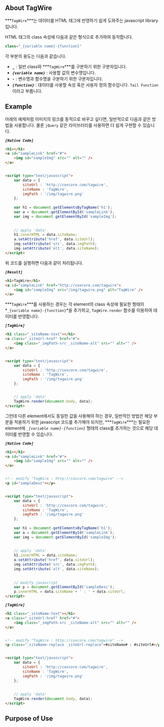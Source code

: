 ## About TagWire

***`TagWire`***는 데이터를 HTML 태그에 반영하기 쉽게 도와주는 javascript library 입니다.

HTML 태그의 class 속성에 다음과 같은 형식으로 추가하여 동작합니다.
```javascript
class="_{variable name}-{function}"
```


각 부분의 용도는 다음과 같습니다.
* **`_`** : 일반 class와 ***`TagWire`***를 구분하기 위한 구분자입니다.
* ***`{variable name}`*** : 사용할 값의 변수명입니다.
* **`-`** : 변수명과 함수명을 구분하기 위한 구분자입니다.
* ***`{function}`*** : 데이터를 사용할 속성 혹은 사용자 정의 함수입니다. `Tail Function` 이라고 부릅니다.

## Example

아래의 예제처럼 이미지의 링크를 동적으로 바꾸고 싶다면, 일반적으로 다음과 같은 방법을 사용합니다. 물론 `jQuery` 같은 라이브러리를 사용하면 더 쉽게 구현할 수 있습니다.

***`[Native Code]`***
```html
<h1></h1>
<a id="sampleLink" href="#">
    <img id="sampleImg" src="" alt="" />
</a>


<script type="text/javascript">
    var data = {
    	siteUrl : 'http://coxcore.com/tagwire',
    	siteName : 'TagWire',
    	imgPath : '/img/tagwire.png'
    };
    
    var h1 = document.getElementsByTagName('h1');
    var a = document.getElementById('sampleLink');
    var img = document.getElementById('sampleImg');
    
    
    // apply 'data'
    h1.innerHTML = data.siteName;
    a.setAttribute('href', data.siteUrl);
    img.setAttribute('src', data.imgPath);
    img.setAttribute('alt', data.siteName);
</script>
```

위 코드를 실행하면 다음과 같이 처리됩니다.

***`[Result]`***
```html
<h1>TagWire</h1>
<a id="sampleLink" href="http://coxcore.com/tagwire">
    <img id="sampleImg" src="/img/tagwire.png" alt="TagWire" />
</a>
```


***`TagWire`***를 사용하는 경우는 각 element의 class 속성에 필요한 형태의 *`_{variable name}-{function}`*을 추가하고, `TagWire.render` 함수를 이용하여 데이터를 반영합니다.

***`[TagWire]`***
```html
<h1 class="_siteName-text"></h1>
<a class="_siteUrl-href" href="#">
    <img class="_imgPath-src _siteName-alt" src="" alt="" />
</a>


<script type="text/javascript">
    var data = {
    	siteUrl : 'http://coxcore.com/tagwire',
    	siteName : 'TagWire',
    	imgPath : '/img/tagwire.png'
    };


    // apply 'data'
    TagWire.render(document.body, data); 
</script>
```


그런데 다른 element에서도 동일한 값을 사용해야 하는 경우, 일반적인 방법은 해당 부분을 적용하기 위한 javascript 코드를 추가해야 되지만, ***`TagWire`***는 필요한 element에 *`_{variable name}-{function}`* 형태의 class를 추가하는 것으로 해당 데이터를 반영할 수 있습니다.

***`[Native Code]`***
```html
<h1></h1>
<a id="sampleLink" href="#">
    <img id="sampleImg" src="" alt="" />
</a>


<!-- modify "TagWire : http://coxcore.com/tagwire" -->
<p id="sampleDesc"></p>


<script type="text/javascript">
    var data = {
    	siteUrl : 'http://coxcore.com/tagwire',
    	siteName : 'TagWire',
    	imgPath : '/img/tagwire.png'
    };
    
    var h1 = document.getElementsByTagName('h1');
    var a = document.getElementById('sampleLink');
    var img = document.getElementById('sampleImg');
    
    
    // apply 'data'
    h1.innerHTML = data.siteName;
    a.setAttribute('href', data.siteUrl);
    img.setAttribute('src', data.imgPath);
    img.setAttribute('alt', data.siteName);
    
    
    // modify javascript
    var p = document.getElementById('sampleDesc');
    p.innerHTML = data.siteName + ' : ' + data.siteUrl;
</script>
```

***`[TagWire]`***
```html
<h1 class="_siteName-text"></h1>
<a class="_siteUrl-href" href="#">
    <img class="_imgPath-src _siteName-alt" src="" alt="" />
</a>


<!-- modify "TagWire : http://coxcore.com/tagwire" -->
<p class="_siteName-replace _siteUrl-replace">#siteName# : #siteUrl#</p>


<script type="text/javascript">
    var data = {
    	siteUrl : 'http://coxcore.com/tagwire',
    	siteName : 'TagWire',
    	imgPath : '/img/tagwire.png'
    };
    
    
    // apply 'data'
    TagWire.render(document.body, data);
</script>
```

## Purpose of Use

